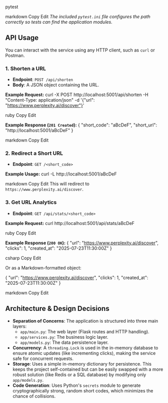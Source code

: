 pytest

markdown
Copy
Edit
*The included `pytest.ini` file configures the path correctly so tests can find the application modules.*

## API Usage

You can interact with the service using any HTTP client, such as `curl` or Postman.

### 1. Shorten a URL

-   **Endpoint**: `POST /api/shorten`
-   **Body**: A JSON object containing the URL.

**Example Request:**
curl -X POST http://localhost:5001/api/shorten
-H "Content-Type: application/json"
-d '{"url": "https://www.perplexity.ai/discover"}'

ruby
Copy
Edit

**Example Response (`201 Created`):**
{
"short_code": "aBcDeF",
"short_url": "http://localhost:5001/aBcDeF"
}

markdown
Copy
Edit

### 2. Redirect a Short URL

-   **Endpoint**: `GET /<short_code>`

**Example Usage:**
curl -L http://localhost:5001/aBcDeF

markdown
Copy
Edit
This will redirect to `https://www.perplexity.ai/discover`.

### 3. Get URL Analytics

-   **Endpoint**: `GET /api/stats/<short_code>`

**Example Request:**
curl http://localhost:5001/api/stats/aBcDeF

ruby
Copy
Edit

**Example Response (`200 OK`):**
{
"url": "https://www.perplexity.ai/discover",
"clicks": 1,
"created_at": "2025-07-23T11:30:00Z"
}

csharp
Copy
Edit

Or as a Markdown-formatted object:

{
"url": "https://www.perplexity.ai/discover",
"clicks": 1,
"created_at": "2025-07-23T11:30:00Z"
}

markdown
Copy
Edit


## Architecture & Design Decisions

-   **Separation of Concerns**: The application is structured into three main layers:
    -   `app/main.py`: The web layer (Flask routes and HTTP handling).
    -   `app/services.py`: The business logic layer.
    -   `app/models.py`: The data persistence layer.
-   **Concurrency**: A `threading.Lock` is used in the in-memory database to ensure atomic updates (like incrementing clicks), making the service safe for concurrent requests.
-   **Storage**: Uses a simple in-memory dictionary for persistence. This keeps the project self-contained but can be easily swapped with a more robust solution (like Redis or a SQL database) by modifying only `app/models.py`.
-   **Code Generation**: Uses Python's `secrets` module to generate cryptographically strong, random short codes, which minimizes the chance of collisions.
